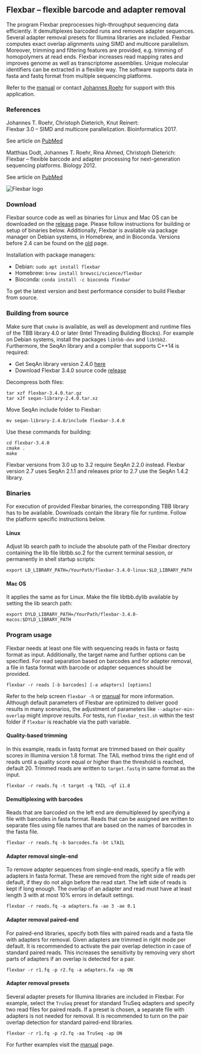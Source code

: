 ## Flexbar – flexible barcode and adapter removal

The program Flexbar preprocesses high-throughput sequencing data efficiently. It demultiplexes barcoded runs and removes adapter sequences. Several adapter removal presets for Illumina libraries are included. Flexbar computes exact overlap alignments using SIMD and multicore parallelism. Moreover, trimming and filtering features are provided, e.g. trimming of homopolymers at read ends. Flexbar increases read mapping rates and improves genome as well as transcriptome assemblies. Unique molecular identifiers can be extracted in a flexible way. The software supports data in fasta and fastq format from multiple sequencing platforms.

Refer to the [manual](https://github.com/seqan/flexbar/wiki) or contact [Johannes Roehr](https://github.com/jtroehr) for support with this application.


### References

Johannes T. Roehr, Christoph Dieterich, Knut Reinert:  
Flexbar 3.0 – SIMD and multicore parallelization. Bioinformatics 2017.

See article on [PubMed](https://www.ncbi.nlm.nih.gov/pubmed/28541403)

Matthias Dodt, Johannes T. Roehr, Rina Ahmed, Christoph Dieterich:  
Flexbar – flexible barcode and adapter processing for next-generation sequencing platforms. Biology 2012.

See article on [PubMed](https://www.ncbi.nlm.nih.gov/pubmed/24832523)

![Flexbar logo](https://github.com/seqan/flexbar/wiki/images/flexbar-logo.png)


### Download

Flexbar source code as well as binaries for Linux and Mac OS can be downloaded on the [release](https://github.com/seqan/flexbar/releases) page. Please follow instructions for building or setup of binaries below. Additionally, Flexbar is available via package manager on Debian systems, in Homebrew, and in Bioconda. Versions before 2.4 can be found on the [old](https://sourceforge.net/projects/flexbar) page.

Installation with package managers:

* Debian: `sudo apt install flexbar`
* Homebrew: `brew install brewsci/science/flexbar`
* Bioconda: `conda install -c bioconda flexbar`

To get the latest version and best performance consider to build Flexbar from source.


### Building from source

Make sure that `cmake` is available, as well as development and runtime files of the TBB library 4.0 or later (Intel Threading Building Blocks). For example on Debian systems, install the packages `libtbb-dev` and `libtbb2`. Furthermore, the SeqAn library and a compiler that supports C++14 is required:

* Get SeqAn library version 2.4.0 [here](https://github.com/seqan/seqan/releases/download/seqan-v2.4.0/seqan-library-2.4.0.tar.xz)
* Download Flexbar 3.4.0 source code [release](https://github.com/seqan/flexbar/releases)

Decompress both files:

	tar xzf flexbar-3.4.0.tar.gz
	tar xJf seqan-library-2.4.0.tar.xz

Move SeqAn include folder to Flexbar:

	mv seqan-library-2.4.0/include flexbar-3.4.0

Use these commands for building:

	cd flexbar-3.4.0
	cmake .
	make

Flexbar versions from 3.0 up to 3.2 require SeqAn 2.2.0 instead. Flexbar version 2.7 uses SeqAn 2.1.1 and releases prior to 2.7 use the SeqAn 1.4.2 library.


### Binaries

For execution of provided Flexbar binaries, the corresponding TBB library has to be available. Downloads contain the library file for runtime. Follow the platform specific instructions below.

#### Linux
Adjust lib search path to include the absolute path of the Flexbar directory containing the lib file libtbb.so.2 for the current terminal session, or permanently in shell startup scripts:

	export LD_LIBRARY_PATH=/YourPath/flexbar-3.4.0-linux:$LD_LIBRARY_PATH

#### Mac OS
It applies the same as for Linux. Make the file libtbb.dylib available by setting the lib search path:

	export DYLD_LIBRARY_PATH=/YourPath/flexbar-3.4.0-macos:$DYLD_LIBRARY_PATH


### Program usage

Flexbar needs at least one file with sequencing reads in fasta or fastq format as input. Additionally, the target name and further options can be specified. For read separation based on barcodes and for adapter removal, a file in fasta format with barcode or adapter sequences should be provided.

	flexbar -r reads [-b barcodes] [-a adapters] [options]

Refer to the help screen `flexbar -h` or [manual](https://github.com/seqan/flexbar/wiki) for more information. Although default parameters of Flexbar are optimized to deliver good results in many scenarios, the adjustment of parameters like `--adapter-min-overlap` might improve results. For tests, run `flexbar_test.sh` within the test folder if `flexbar` is reachable via the path variable.

#### Quality-based trimming

In this example, reads in fastq format are trimmed based on their quality scores in Illumina version 1.8 format. The TAIL method trims the right end of reads until a quality score equal or higher than the threshold is reached, default 20. Trimmed reads are written to `target.fastq` in same format as the input.

	flexbar -r reads.fq -t target -q TAIL -qf i1.8

#### Demultiplexing with barcodes

Reads that are barcoded on the left end are demultiplexed by specifying a file with barcodes in fasta format. Reads that can be assigned are written to separate files using file names that are based on the names of barcodes in the fasta file.

	flexbar -r reads.fq -b barcodes.fa -bt LTAIL

#### Adapter removal single-end

To remove adapter sequences from single-end reads, specify a file with adapters in fasta format. These are removed from the right side of reads per default, if they do not align before the read start. The left side of reads is kept if long enough. The overlap of an adapter and read must have at least length 3 with at most 10% errors in default settings.

	flexbar -r reads.fq -a adapters.fa -ao 3 -ae 0.1

#### Adapter removal paired-end

For paired-end libraries, specify both files with paired reads and a fasta file with adapters for removal. Given adapters are trimmed in right mode per default. It is recommended to activate the pair overlap detection in case of standard paired reads. This increases the sensitivity by removing very short parts of adapters if an overlap is detected for a pair.

	flexbar -r r1.fq -p r2.fq -a adapters.fa -ap ON

#### Adapter removal presets

Several adapter presets for Illumina libraries are included in Flexbar. For example, select the `TruSeq` preset for standard TruSeq adapters and specify two read files for paired reads. If a preset is chosen, a separate file with adapters is not needed for removal. It is recommended to turn on the pair overlap detection for standard paired-end libraries.

	flexbar -r r1.fq -p r2.fq -aa TruSeq -ap ON

For further examples visit the [manual](https://github.com/seqan/flexbar/wiki) page.

